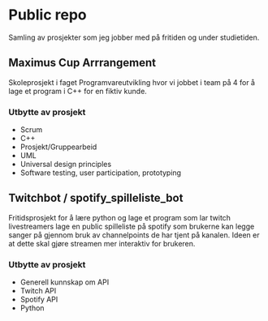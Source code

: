 # Public repo
Samling av prosjekter som jeg jobber med på fritiden og under studietiden.

## Maximus Cup Arrrangement
Skoleprosjekt i faget Programvareutvikling hvor vi jobbet i team på 4 for å lage et program i C++ for en fiktiv kunde.

### Utbytte av prosjekt 
- Scrum
- C++
- Prosjekt/Gruppearbeid
- UML
- Universal design principles
- Software testing, user participation, prototyping
  

## Twitchbot / spotify_spilleliste_bot
Fritidsprosjekt for å lære python og lage et program som lar twitch livestreamers lage en public spilleliste på spotify som brukerne kan legge sanger på gjennom bruk av channelpoints de har tjent på kanalen. Ideen er at dette skal gjøre streamen mer interaktiv for brukeren.

### Utbytte av prosjekt
- Generell kunnskap om API
- Twitch API
- Spotify API
- Python
